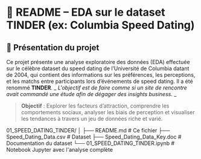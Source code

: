 # 🧾 README – EDA sur le dataset TINDER (ex: Columbia Speed Dating)

## 🧾 Présentation du projet
Ce projet présente une analyse exploratoire des données (EDA) effectuée sur le célèbre dataset du speed dating de l’Université de Columbia datant de 2004, 
qui contient des informations sur les préférences, les perceptions, et les matchs entre participants lors d’événements de speed dating.
Il a été renommé **TINDER**. _ _L'objectif est de faire comme si un site de rencontre avait commandé une étude afin de dégager des insights business._ _ 

> **Objectif** : Explorer les facteurs d’attraction, comprendre les comportements sociaux, analyser les biais de perception et visualiser les tendances à travers un jeu de données riche et varié.

01_SPEED_DATING_TINDER/
│
├── README.md # Ce fichier
├── Speed_Dating_Data.csv # Dataset
├── Speed_Dating_Data_Key.doc # Documentation du dataset
└── 01_SPEED_DATING_TINDER.ipynb # Notebook Jupyter avec l'analyse complète
